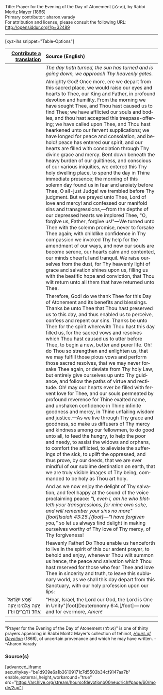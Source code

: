 <html>
<head></head>
<body>
Title: Prayer for the Evening of the Day of Atonement (נעילה), by Rabbi Moritz Mayer (1866)<br />
Primary contributor: aharon.varady<br />
For attribution and license, please consult the following URL: <a href="http://opensiddur.org/?p=32489">http://opensiddur.org/?p=32489</a>
<p />
<hr />

[xyz-ihs snippet="Table-Options"]<table style="margin-left: auto; margin-right: auto;" class="draggable">
<thead><tr><th id="x" style="text-align: right;"><a href="/contributing/upload/">Contribute a translation</a></th><th style="text-align: left;">Source (English)</th></tr></thead>
<tbody>
<tr><td style="vertical-align:top;" width="25%">
<div class="liturgy" lang="he">

</span></div></td>
 
<td style="vertical-align:top;">
<div class="english" lang="en">
<em>The day hath turned, the sun has turned and is going down, we approach Thy heavenly gates.</em> 
</div></td></tr>


<tr><td style="vertical-align:top;">
<div class="liturgy" lang="he">

</span></div></td>
 
<td style="vertical-align:top;">
<div class="english" lang="en">
Almighty God! Once more, ere we depart from this sacred place, we would raise our eyes and hearts to Thee, our King and Father, in profound devotion and humility. From the morning we have sought Thee, and Thou hast caused us to find Thee; we have afflicted our souls and bodies, and thou hast accepted this trespass-offering; we have called upon Thee, and Thou hast hearkened unto our fervent supplications; we have longed for peace and consolation, and behold! peace has entered our spirit, and our hearts are filled with consolation through Thy divine grace and mercy. Bent down beneath the heavy burden of our guiltiness, and conscious of our various iniquities, we entered this Thy holy dwelling place, to spend the day in Thine immediate presence; the morning of this solemn day found us in fear and anxiety before Thee, O all-just Judge! we trembled before Thy judgment. But we prayed unto Thee, Lord of love and mercy! and confessed our manifold sins and transgressions,—from the depths of our depressed hearts we implored Thee, "O, forgive us, Father, forgive us!"—We turned unto Thee with the solemn promise, never to forsake Thee again; with childlike confidence in Thy compassion we invoked Thy help for the amendment of our ways, and now our souls are become serene, our hearts calm and contented, our minds cheerful and tranquil. We raise ourselves from the dust, for Thy heavenly light of grace and salvation shines upon us, filling us with the beatific hope and conviction, that Thou wilt return unto all them that have returned unto Thee. 
</div></td></tr>


<tr><td style="vertical-align:top;">
<div class="liturgy" lang="he">

</span></div></td>
 
<td style="vertical-align:top;">
<div class="english" lang="en">
Therefore, God! do we thank Thee for this Day of Atonement and its benefits and blessings. Thanks be unto Thee that Thou hast preserved us to this day, and thus enabled us to perceive, confess and repent our sins. Thanks be unto Thee for the spirit wherewith Thou hast this day filled us, for the sacred vows and resolves which Thou hast caused us to utter before Thee, to begin a new, better and purer life. Oh! do Thou so strengthen and enlighten us, that we may fulfill those pious vows and perform those sacred resolves, that we may never forsake Thee again, or deviate from Thy holy Law, but entirely give ourselves up unto Thy guidance, and follow the paths of virtue and rectitude. Oh! may our hearts ever be filled with fervent love for Thee, and our souls permeated by profound reverence for Thine exalted name, and unshaken confidence in Thine infinite goodness and mercy, in Thine unfailing wisdom and justice.—As we live through Thy grace and goodness, so make us diffusers of Thy mercy and kindness among our fellowmen, to do good unto all, to feed the hungry, to help the poor and needy, to assist the widows and orphans, to comfort the afflicted, to alleviate the sufferings of the sick, to uplift the oppressed, and thus prove, by our deeds, that we are ever mindful of our sublime destination on earth, that we are truly visible images of Thy being, commanded to be holy as Thou art holy. 
</div></td></tr>


<tr><td style="vertical-align:top;">
<div class="liturgy" lang="he">

</span></div></td>
 
<td style="vertical-align:top;">
<div class="english" lang="en">
And as we now enjoy the delight of Thy salvation, and feel happy at the sound of the voice proclaiming peace: <em>"I, even I, am he who blotteth your transgressions, for mine own sake, and will remember your sins no more"[foot]Isaiah 43:25.[/foot]—"I have forgiven you,"</em> so let us always find delight in making ourselves worthy of Thy love of Thy mercy, of Thy forgiveness! 
</div></td></tr>


<tr><td style="vertical-align:top;">
<div class="liturgy" lang="he">

</span></div></td>
 
<td style="vertical-align:top;">
<div class="english" lang="en">
Heavenly Father! Do Thou enable us henceforth to live in the spirit of this our ardent prayer, to behold and enjoy, whenever Thou wilt summon us hence, the peace and salvation which Thou hast reserved for those who fear Thee and love Thee in sincerity and truth, to leave this sublunary world, as we shall this day depart from this Sanctuary, with our holy profession upon our lips: 
</div></td></tr>


<tr><td style="vertical-align:top;">
<div class="liturgy" lang="he">
שְׁמַע יִשְׂרָאֵל יְהוָה אֱלֹהֵינוּ יְהוָה אֶחָד׃ <span class="citation">(דברים ו:ד)</span>
</span></div></td>
 
<td style="vertical-align:top;">
<div class="english" lang="en">
"Hear, Israel, the Lord our God, the Lord is One in Unity"[foot]Deuteronomy 6:4.[/foot]—
now and for evermore, <em>Amen!</em>
</div></td></tr>
</tbody></table>

<hr />

"Prayer for the Evening of the Day of Atonement (נעילה)" is one of thirty prayers appearing in Rabbi Moritz Mayer's collection of tehinot, <em><a href="/?p=3692">Hours of Devotion</a></em> (1866), of uncertain provenance and which he may have written. --Aharon Varady

<h3>Source(s)</h3>

[advanced_iframe securitykey="be1d939e6a1b36109171c7d5503b34cf9147aa7b" enable_external_height_workaround="true" src="https://archive.org/stream/hoursofdevotionb00neudrich#page/60/mode/2up"]

&nbsp;
</body>
</html>